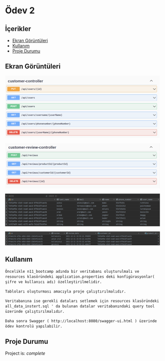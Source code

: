 # Ödev 2

## İçerikler
* [Ekran Görüntüleri](#ekran-görüntüleri)
* [Kullanım](#kullanım)
* [Proje Durumu](#proje-durumu)


## Ekran Görüntüleri
![Example screenshot](./img/1.PNG)

![Example screenshot](./img/2.PNG)

![Example screenshot](./img/3.PNG)

![Example screenshot](./img/4.PNG)
<!-- If you have screenshots you'd like to share, include them here. -->


## Kullanım

`Öncelikle n11_bootcamp adında bir veritabanı oluşturulmalı ve resources klasöründeki application.properties deki konfigürasyonlar( şifre ve kullanıcı adı) özelleştirilmelidir.`

`Tabloları oluşturması amacıyla proje çalıştırılmalıdır.`

`Veritabanına ise gerekli dataları setlemek için resources klasöründeki all_data_instert.sql ' da bulunan datalar veritabanındaki query tool üzerinde çalıştırılmalıdır.`

`Daha sonra Swagger ( http://localhost:8080/swagger-ui.html ) üzerinde ödev kontrolü yapılabilir.`


## Proje Durumu
Project is: _complete_


